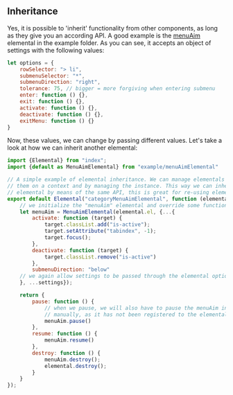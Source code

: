 ## Inheritance

Yes, it is possible to 'inherit' functionality from other components, as long as they give you an according API. A good
example is the [menuAim](example/menuAimElemental.js) elemental in the example folder. As you can see, it accepts an
object of settings with the following values:

```javascript
let options = {
    rowSelector: "> li",
    submenuSelector: "*",
    submenuDirection: "right",
    tolerance: 75, // bigger = more forgiving when entering submenu
    enter: function () {},
    exit: function () {},
    activate: function () {},
    deactivate: function () {},
    exitMenu: function () {}
}
```

Now, these values, we can change by passing different values. Let's take a look at how we can inherit another elemental:

```javascript
import {Elemental} from "index";
import {default as MenuAimElemental} from "example/menuAimElemental"

// A simple example of elemental inheritance. We can manage elementals ourselves by initializing
// them on a context and by managing the instance. This way we can inherit functionality from a different
// elemental by means of the same API, this is great for re-using elementals.
export default Elemental("categoryMenuAimElemental", function (elemental, settings) {
    // we initialize the "menuAim" elemental and override some functions in the API of menuAim
    let menuAim = MenuAimElemental(elemental.el, {...{
        activate: function (target) {
            target.classList.add("is-active");
            target.setAttribute("tabindex", -1);
            target.focus();
        },
        deactivate: function (target) {
            target.classList.remove("is-active")
        },
        submenuDirection: "below"
    // we again allow settings to be passed through the elemental options tag
    }, ...settings});

    return {
        pause: function () {
            // when we pause, we will also have to pause the menuAim instance
            // manually, as it has not been registered to the elemental manager
            menuAim.pause()
        },
        resume: function () {
            menuAim.resume()
        },
        destroy: function () {
            menuAim.destroy();
            elemental.destroy();            
        }
    }
});
```